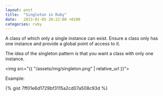 ```yaml
---
layout: post
title:  "Singleton in Ruby"
date:   2013-01-05 20:22:00 +0100
categories: ruby
---
```


A class of which only a single instance can exist. Ensure a class only has one instance and provide a global point of access to it.

The idea of the singleton pattern is that you want a class with only one instance.

<img src="{{ "/assets/img/singleton.png" | relative_url }}">

Example:

{% gist 7ff01e6d1729bf3115a2cd07a508c93d %}